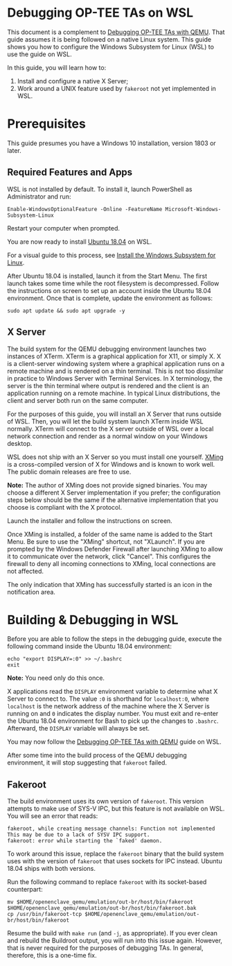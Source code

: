 Debugging OP-TEE TAs on WSL
===========================

This document is a complement to [Debugging OP-TEE TAs with
QEMU](ta_debugging_qemu.md). That guide assumes it is being followed on a native
Linux system. This guide shows you how to configure the Windows Subsystem for
Linux (WSL) to use the guide on WSL.

In this guide, you will learn how to:

1. Install and configure a native X Server;
2. Work around a UNIX feature used by `fakeroot` not yet implemented in WSL.

# Prerequisites

This guide presumes you have a Windows 10 installation, version 1803 or later.

## Required Features and Apps

WSL is not installed by default. To install it, launch PowerShell as
Administrator and run:

```
Enable-WindowsOptionalFeature -Online -FeatureName Microsoft-Windows-Subsystem-Linux
```

Restart your computer when prompted.

You are now ready to install [Ubuntu
18.04](https://www.microsoft.com/en-us/p/ubuntu-1804-lts/9n9tngvndl3q) on WSL.

For a visual guide to this process, see [Install the Windows Subsystem for
Linux](https://docs.microsoft.com/en-us/windows/wsl/install-win10#install-the-windows-subsystem-for-linux).

After Ubuntu 18.04 is installed, launch it from the Start Menu. The first launch
takes some time while the root filesystem is decompressed. Follow the
instructions on screen to set up an account inside the Ubuntu 18.04 environment.
Once that is complete, update the environment as follows:

```
sudo apt update && sudo apt upgrade -y
```

## X Server

The build system for the QEMU debugging environment launches two instances of
XTerm. XTerm is a graphical application for X11, or simply X. X is a
client-server windowing system where a graphical application runs on a remote
machine and is rendered on a thin terminal. This is not too dissimilar in
practice to Windows Server with Terminal Services. In X terminology, the server
is the thin terminal where output is rendered and the client is an application
running on a remote machine. In typical Linux distributions, the client and
server both run on the same computer.

For the purposes of this guide, you will install an X Server that runs outside
of WSL. Then, you will let the build system launch XTerm inside WSL normally.
XTerm will connect to the X server outside of WSL over a local network
connection and render as a normal window on your Windows desktop.

WSL does not ship with an X Server so you must install one yourself.
[XMing](http://www.straightrunning.com/XmingNotes/) is a cross-compiled version
of X for Windows and is known to work well. The public domain releases are free
to use.

**Note:** The author of XMing does not provide signed binaries. You may choose a
different X Server implementation if you prefer; the configuration steps below
should be the same if the alternative implementation that you choose is
compliant with the X protocol.

Launch the installer and follow the instructions on screen.

Once XMing is installed, a folder of the same name is added to the Start Menu.
Be sure to use the "XMing" shortcut, not "XLaunch". If you are prompted by the
Windows Defender Firewall after launching XMing to allow it to communicate over
the network, click "Cancel". This configures the firewall to deny all incoming
connections to XMing, local connections are not affected.

The only indication that XMing has successfully started is an icon in the
notification area.

# Building & Debugging in WSL

Before you are able to follow the steps in the debugging guide, execute the
following command inside the Ubuntu 18.04 environment:

```
echo "export DISPLAY=:0" >> ~/.bashrc
exit
```

**Note:** You need only do this once.

X applications read the `DISPLAY` environment variable to determine what X
Server to connect to. The value `:0` is shorthand for `localhost:0`, where
`localhost` is the network address of the machine where the X Server is running
on and `0` indicates the display number. You must exit and re-enter the Ubuntu
18.04 environment for Bash to pick up the changes to `.bashrc`. Afterward, the
`DISPLAY` variable will always be set.

You may now follow the [Debugging OP-TEE TAs with QEMU](ta_debugging_qemu.md)
guide on WSL.

After some time into the build process of the QEMU debugging environment, it
will stop suggesting that `fakeroot` failed.

## Fakeroot

The build environment uses its own version of `fakeroot`. This version attempts
to make use of SYS-V IPC, but this feature is not available on WSL. You will see
an error that reads:

```
fakeroot, while creating message channels: Function not implemented
This may be due to a lack of SYSV IPC support.
fakeroot: error while starting the `faked' daemon.
```

To work around this issue, replace the `fakeroot` binary that the build system
uses with the version of `fakeroot` that uses sockets for IPC instead. Ubuntu
18.04 ships with both versions.

Run the following command to replace `fakeroot` with its socket-based
counterpart:

```
mv $HOME/openenclave_qemu/emulation/out-br/host/bin/fakeroot $HOME/openenclave_qemu/emulation/out-br/host/bin/fakeroot.bak
cp /usr/bin/fakeroot-tcp $HOME/openenclave_qemu/emulation/out-br/host/bin/fakeroot
```

Resume the build with `make run` (and `-j`, as appropriate). If you ever clean
and rebuild the Buildroot output, you will run into this issue again. However,
that is never required for the purposes of debugging TAs. In general, therefore,
this is a one-time fix.